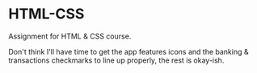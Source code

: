 # HTML-CSS

Assignment for HTML & CSS course.

Don't think I'll have time to get the app features icons and the banking & transactions checkmarks to line up properly, the rest is okay-ish.
